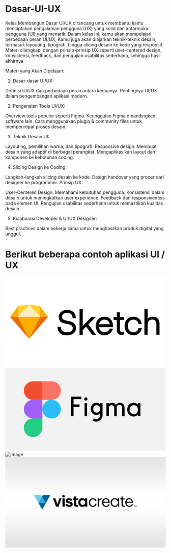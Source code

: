 # Dasar-UI-UX

Kelas Membangun Dasar UI/UX
dirancang untuk membantu kamu menciptakan pengalaman pengguna (UX) yang solid dan antarmuka pengguna (UI) yang menarik.
Dalam kelas ini, kamu akan mempelajari perbedaan peran UI/UX, Kamu juga akan diajarkan teknik-teknik desain, termasuk layouting, tipografi, hingga slicing desain ke kode yang responsif. Materi dilengkapi dengan prinsip-prinsip UX seperti user-centered design, konsistensi, feedback, dan pengujian usabilitas sederhana, sehingga hasil akhirnya

Materi yang Akan Dipelajari:

1. Dasar-dasar UI/UX:

Definisi UI/UX dan perbedaan peran antara keduanya.
Pentingnya UI/UX dalam pengembangan aplikasi modern.

2. Pengenalan Tools UI/UX:

Overview tools populer seperti Figma.
Keunggulan Figma dibandingkan software lain.
Cara menggunakan plugin & community files untuk mempercepat proses desain.

3. Teknik Desain UI:

Layouting, pemilihan warna, dan tipografi.
Responsive design: Membuat desain yang adaptif di berbagai perangkat.
Mengaplikasikan layout dan komponen ke kebutuhan coding.

4. Slicing Design ke Coding:

Langkah-langkah slicing desain ke kode.
Design handover yang proper dari designer ke programmer.
Prinsip UX:

User-Centered Design: Memahami kebutuhan pengguna.
Konsistensi dalam desain untuk meningkatkan user experience.
Feedback dan responsiveness pada elemen UI.
Pengujian usabilitas sederhana untuk memastikan kualitas desain.

5. Kolaborasi Developer & UI/UX Designer:

Best practices dalam bekerja sama untuk menghasilkan produk digital yang unggul.

# Berikut beberapa contoh aplikasi UI / UX

![image](https://raw.githubusercontent.com/itsolution405/Dasar-UI-UX/refs/heads/main/034ZguFPJgXgfslS6GqKxLG-9.webp)
![image](https://github.com/itsolution405/Dasar-UI-UX/blob/main/faac7b6a-44b0-4ccb-9737-b2e2cf137bf7.png)
![image]([https://raw.githubusercontent.com/itsolution405/Dasar-UI-UX/refs/heads/main/034ZguFPJgXgfslS6GqKxLG-9.webp](https://github.com/itsolution405/Dasar-UI-UX/blob/main/images.png))
![image](https://raw.githubusercontent.com/itsolution405/Dasar-UI-UX/refs/heads/main/vistacreate-logo-1600x900.webp)
